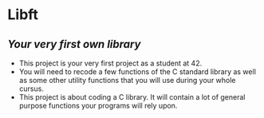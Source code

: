 
# Libft

## <i>Your very first own library</i>

* This project is your very first project as a student at 42. 
* You will need to recode a few functions of the C standard library as well as some other utility functions that you will use during your whole cursus.
* This project is about coding a C library. It will contain a lot of general purpose functions your programs will rely upon.
